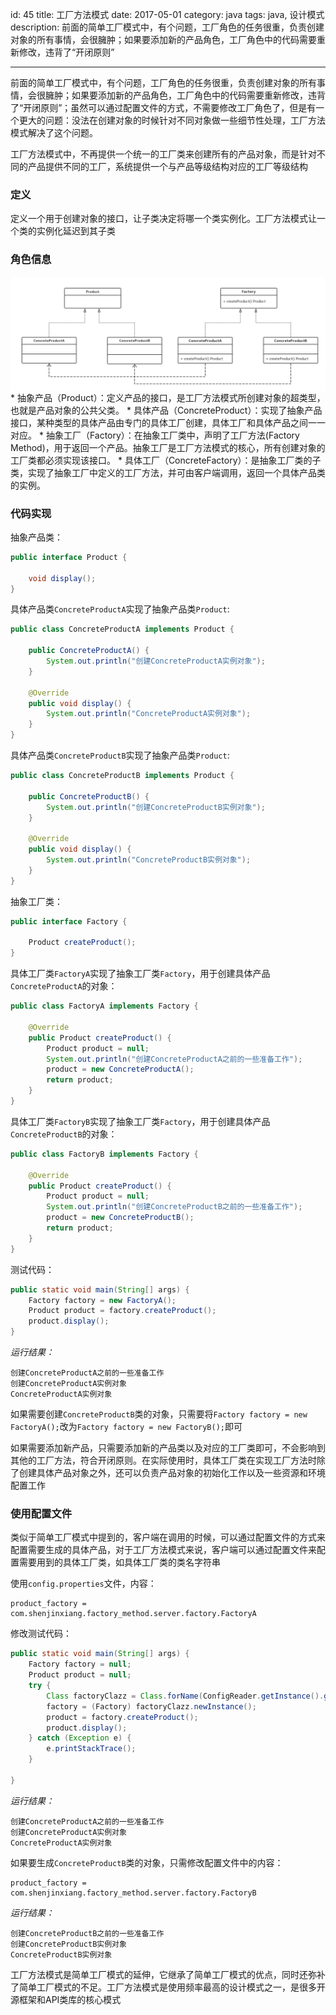 id: 45
title: 工厂方法模式
date: 2017-05-01
category: java
tags: java, 设计模式
description: 前面的简单工厂模式中，有个问题，工厂角色的任务很重，负责创建对象的所有事情，会很臃肿；如果要添加新的产品角色，工厂角色中的代码需要重新修改，违背了“开闭原则”

------
前面的简单工厂模式中，有个问题，工厂角色的任务很重，负责创建对象的所有事情，会很臃肿；如果要添加新的产品角色，工厂角色中的代码需要重新修改，违背了“开闭原则”；虽然可以通过配置文件的方式，不需要修改工厂角色了，但是有一个更大的问题：没法在创建对象的时候针对不同对象做一些细节性处理，工厂方法模式解决了这个问题。

工厂方法模式中，不再提供一个统一的工厂类来创建所有的产品对象，而是针对不同的产品提供不同的工厂，系统提供一个与产品等级结构对应的工厂等级结构

### 定义
定义一个用于创建对象的接口，让子类决定将哪一个类实例化。工厂方法模式让一个类的实例化延迟到其子类

### 角色信息
<img src='/images/java/2017/05/01/0001.png' width='800px' style='display:block; margin:0px auto;'>
* 抽象产品（Product）：定义产品的接口，是工厂方法模式所创建对象的超类型，也就是产品对象的公共父类。
* 具体产品（ConcreteProduct）：实现了抽象产品接口，某种类型的具体产品由专门的具体工厂创建，具体工厂和具体产品之间一一对应。
* 抽象工厂（Factory）：在抽象工厂类中，声明了工厂方法(Factory Method)，用于返回一个产品。抽象工厂是工厂方法模式的核心，所有创建对象的工厂类都必须实现该接口。
* 具体工厂（ConcreteFactory）：是抽象工厂类的子类，实现了抽象工厂中定义的工厂方法，并可由客户端调用，返回一个具体产品类的实例。

### 代码实现

抽象产品类：
```java
public interface Product {

	void display();
}
```

具体产品类`ConcreteProductA`实现了抽象产品类`Product`:
```java
public class ConcreteProductA implements Product {

	public ConcreteProductA() {
		System.out.println("创建ConcreteProductA实例对象");
	}

	@Override
	public void display() {
		System.out.println("ConcreteProductA实例对象");
	}
}
```

具体产品类`ConcreteProductB`实现了抽象产品类`Product`:
```java
public class ConcreteProductB implements Product {

	public ConcreteProductB() {
		System.out.println("创建ConcreteProductB实例对象");
	}

	@Override
	public void display() {
		System.out.println("ConcreteProductB实例对象");
	}
}
```

抽象工厂类：
```java
public interface Factory {

	Product createProduct();
}
```

具体工厂类`FactoryA`实现了抽象工厂类`Factory`，用于创建具体产品`ConcreteProductA`的对象：
```java
public class FactoryA implements Factory {

	@Override
	public Product createProduct() {
		Product product = null;
		System.out.println("创建ConcreteProductA之前的一些准备工作");
		product = new ConcreteProductA();
		return product;
	}
}
```

具体工厂类`FactoryB`实现了抽象工厂类`Factory`，用于创建具体产品`ConcreteProductB`的对象：
```java
public class FactoryB implements Factory {

	@Override
	public Product createProduct() {
		Product product = null;
		System.out.println("创建ConcreteProductB之前的一些准备工作");
		product = new ConcreteProductB();
		return product;
	}
}
```

测试代码：
```java
public static void main(String[] args) {
	Factory factory = new FactoryA();
	Product product = factory.createProduct();
	product.display();
}
```

*运行结果：*
```
创建ConcreteProductA之前的一些准备工作
创建ConcreteProductA实例对象
ConcreteProductA实例对象
```

如果需要创建`ConcreteProductB`类的对象，只需要将`Factory factory = new FactoryA();`改为`Factory factory = new FactoryB();`即可

如果需要添加新产品，只需要添加新的产品类以及对应的工厂类即可，不会影响到其他的工厂方法，符合开闭原则。在实际使用时，具体工厂类在实现工厂方法时除了创建具体产品对象之外，还可以负责产品对象的初始化工作以及一些资源和环境配置工作

### 使用配置文件
类似于简单工厂模式中提到的，客户端在调用的时候，可以通过配置文件的方式来配置需要生成的具体产品，对于工厂方法模式来说，客户端可以通过配置文件来配置需要用到的具体工厂类，如具体工厂类的类名字符串

使用`config.properties`文件，内容：
```
product_factory = com.shenjinxiang.factory_method.server.factory.FactoryA
```

修改测试代码：
```java
public static void main(String[] args) {
	Factory factory = null;
	Product product = null;
	try {
		Class factoryClazz = Class.forName(ConfigReader.getInstance().get("product_factory"));
		factory = (Factory) factoryClazz.newInstance();
		product = factory.createProduct();
		product.display();
	} catch (Exception e) {
		e.printStackTrace();
	}

}
```

*运行结果：*
```
创建ConcreteProductA之前的一些准备工作
创建ConcreteProductA实例对象
ConcreteProductA实例对象
```

如果要生成`ConcreteProductB`类的对象，只需修改配置文件中的内容：

```
product_factory = com.shenjinxiang.factory_method.server.factory.FactoryB
```

*运行结果：*
```
创建ConcreteProductB之前的一些准备工作
创建ConcreteProductB实例对象
ConcreteProductB实例对象
```

工厂方法模式是简单工厂模式的延伸，它继承了简单工厂模式的优点，同时还弥补了简单工厂模式的不足。工厂方法模式是使用频率最高的设计模式之一，是很多开源框架和API类库的核心模式
